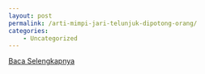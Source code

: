 ```yaml
---
layout: post
permalink: /arti-mimpi-jari-telunjuk-dipotong-orang/
categories:
    - Uncategorized
---
```


[Baca Selengkapnya](/03)